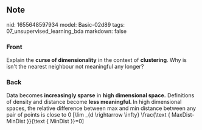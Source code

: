 ## Note
nid: 1655648597934
model: Basic-02d89
tags: 07_unsupervised_learning_bda
markdown: false

### Front
Explain the <b>curse of dimensionality</b> in the context of
<b>clustering</b>. Why is isn't the nearest neighbour not
meaningful any longer?

### Back
Data becomes <b>increasingly sparse</b> in <b>high dimensional space.</b>
Definitions of density and distance become <b>less meaningful.
</b>
In high dimensional spaces, the relative difference between max and min distance between any pair of points is close to 0
\[\lim _{d \rightarrow \infty} \frac{\text { MaxDist-MinDist }}{\text { MinDist }}=0\]
